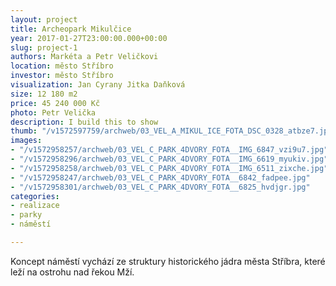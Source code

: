```yaml
---
layout: project
title: Archeopark Mikulčice
year: 2017-01-27T23:00:00.000+00:00
slug: project-1
authors: Markéta a Petr Veličkovi
location: město Stříbro
investor: město Stříbro
visualization: Jan Cyrany Jitka Daňková
size: 12 180 m2
price: 45 240 000 Kč
photo: Petr Velička
description: I build this to show
thumb: "/v1572597759/archweb/03_VEL_A_MIKUL_ICE_FOTA_DSC_0328_atbze7.jpg"
images:
- "/v1572958257/archweb/03_VEL_C_PARK_4DVORY_FOTA__IMG_6847_vzi9u7.jpg"
- "/v1572958296/archweb/03_VEL_C_PARK_4DVORY_FOTA__IMG_6619_myukiv.jpg"
- "/v1572958258/archweb/03_VEL_C_PARK_4DVORY_FOTA__IMG_6511_zixche.jpg"
- "/v1572958247/archweb/03_VEL_C_PARK_4DVORY_FOTA__6842_fadpee.jpg"
- "/v1572958301/archweb/03_VEL_C_PARK_4DVORY_FOTA__6825_hvdjgr.jpg"
categories:
- realizace
- parky
- náměstí

---
```

Koncept náměstí vychází ze struktury historického jádra města Stříbra, které leží na ostrohu nad řekou Mží.